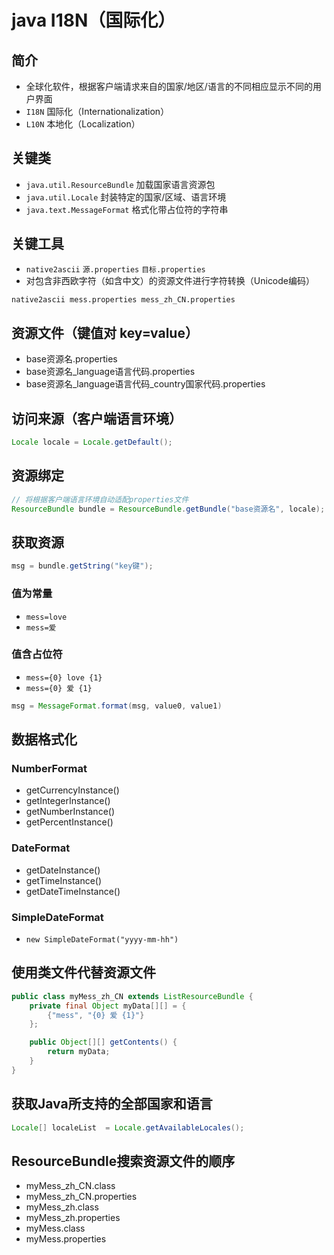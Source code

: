 # java I18N（国际化）

## 简介

- 全球化软件，根据客户端请求来自的国家/地区/语言的不同相应显示不同的用户界面
- `I18N` 国际化（Internationalization）
- `L10N` 本地化（Localization）

## 关键类

- `java.util.ResourceBundle` 加载国家语言资源包
- `java.util.Locale` 封装特定的国家/区域、语言环境
- `java.text.MessageFormat` 格式化带占位符的字符串

## 关键工具

- `native2ascii` `源.properties` `目标.properties`
- 对包含非西欧字符（如含中文）的资源文件进行字符转换（Unicode编码）

```sh
native2ascii mess.properties mess_zh_CN.properties
```

## 资源文件（键值对 key=value）

- base资源名.properties
- base资源名_language语言代码.properties
- base资源名_language语言代码_country国家代码.properties

## 访问来源（客户端语言环境）

```java
Locale locale = Locale.getDefault();
```

## 资源绑定

```java
// 将根据客户端语言环境自动适配properties文件
ResourceBundle bundle = ResourceBundle.getBundle("base资源名", locale);
```

## 获取资源

```java
msg = bundle.getString("key键");
```

### 值为常量

- `mess=love`
- `mess=爱`

### 值含占位符

- `mess={0} love {1}`
- `mess={0} 爱 {1}`

```java
msg = MessageFormat.format(msg, value0, value1)
```

## 数据格式化

### NumberFormat

- getCurrencyInstance()
- getIntegerInstance()
- getNumberInstance()
- getPercentInstance()

### DateFormat

- getDateInstance()
- getTimeInstance()
- getDateTimeInstance()

### SimpleDateFormat

- `new SimpleDateFormat("yyyy-mm-hh")`

## 使用类文件代替资源文件

```java
public class myMess_zh_CN extends ListResourceBundle {
    private final Object myData[][] = {
        {"mess", "{0} 爱 {1}"}
    };

    public Object[][] getContents() {
        return myData;
    }
}
```

## 获取Java所支持的全部国家和语言

```java
Locale[] localeList  = Locale.getAvailableLocales();
```

## ResourceBundle搜索资源文件的顺序

- myMess_zh_CN.class
- myMess_zh_CN.properties
- myMess_zh.class
- myMess_zh.properties
- myMess.class
- myMess.properties

